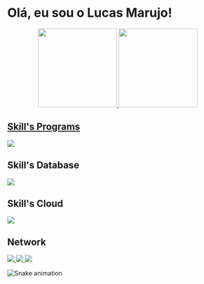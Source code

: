 # Olá, eu sou o Lucas Marujo! 

<div align="center">
  <a href="https://github.com/marvjo25">
  <img height="180em" src="https://github-readme-stats.vercel.app/api?username=lucasmarujo&show_icons=true&theme=blue-green&include_all_commits=true&count_private=true"/>
  <img height="180em" src="https://github-readme-stats.vercel.app/api/top-langs/?username=lucasmarujo&layout=compact&langs_count=7&theme=blue-green"/>
</div>
  
  <div style="display: inline_block">



## Skill's Programs
<p align="">
  <a href="https://skillicons.dev">
    <img src="https://skillicons.dev/icons?i=python,js,html,css,ts,react,tailwind,apple,autocad,django,figma,git,nodejs" /><br>
  </a>
</p>

## Skill's Database
<p align="">
  <a href="https://skillicons.dev">
    <img src="https://skillicons.dev/icons?i=mysql,firebase,mongodb" /><br>
  </a>
</p>

## Skill's Cloud
<p align="">
  <a href="https://skillicons.dev">
    <img src="https://skillicons.dev/icons?i=gcp,azure,aws" /><br>
  </a>
</p>

## Network
<p align="">
  <a href="linkedin.com/in/lucas-marujo-amadeu-5322a7219/">
    <img src="https://skillicons.dev/icons?i=linkedin" />
  </a>
  <a href="https://www.instagram.com/lucas.marujo/">
    <img src="https://skillicons.dev/icons?i=instagram" />
  </a>
  <a href="mailto:lucas.m.amadeu@gmail.com">
    <img src="https://skillicons.dev/icons?i=gmail" />
  </a>
</p>
 
</div>
  

  ![Snake animation](https://github.com/lucasmarujo/rafaballerini/blob/output/github-contribution-grid-snake.svg)
  </div>
